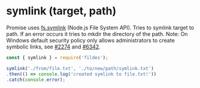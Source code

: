 # symlink (target, path)

Promise uses [fs.symlink](https://nodejs.org/api/fs.html#fs_fs_symlink_destination_path_type_callback) (Node.js File System API).
Tries to symlink target to path.
If an error occurs it tries to mkdir the directory of the path.
Note: On Windows default security policy only allows administrators to create symbolic links,
see [#2274](https://github.com/nodejs/node-v0.x-archive/issues/2274)
and [#6342](https://github.com/nodejs/node-v0.x-archive/issues/6342).

```javascript
const { symlink } = require('fildes');

symlink('./from/file.txt', './to/new/path/symlink.txt')
.then(() => console.log('created symlink to file.txt!'))
.catch(console.error);
```
